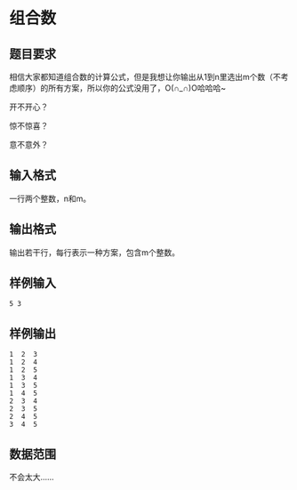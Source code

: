 # 组合数

## 题目要求

相信大家都知道组合数的计算公式，但是我想让你输出从1到n里选出m个数（不考虑顺序）的所有方案，所以你的公式没用了，O(∩_∩)O哈哈哈~

开不开心？

惊不惊喜？

意不意外？

## 输入格式

一行两个整数，n和m。

## 输出格式

输出若干行，每行表示一种方案，包含m个整数。

## 样例输入

```
5 3
```

## 样例输出

```
1  2  3
1  2  4
1  2  5
1  3  4
1  3  5
1  4  5
2  3  4
2  3  5
2  4  5
3  4  5
```

## 数据范围

不会太大……

